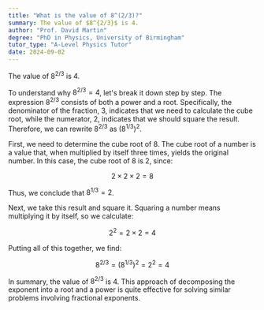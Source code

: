 ```yaml
---
title: "What is the value of 8^(2/3)?"
summary: The value of $8^{2/3}$ is 4.
author: "Prof. David Martin"
degree: "PhD in Physics, University of Birmingham"
tutor_type: "A-Level Physics Tutor"
date: 2024-09-02
---
```


The value of $8^{2/3}$ is $4$.

To understand why $8^{2/3} = 4$, let's break it down step by step. The expression $8^{2/3}$ consists of both a power and a root. Specifically, the denominator of the fraction, $3$, indicates that we need to calculate the cube root, while the numerator, $2$, indicates that we should square the result. Therefore, we can rewrite $8^{2/3}$ as $(8^{1/3})^2$.

First, we need to determine the cube root of $8$. The cube root of a number is a value that, when multiplied by itself three times, yields the original number. In this case, the cube root of $8$ is $2$, since:

$$ 2 \times 2 \times 2 = 8 $$

Thus, we conclude that $8^{1/3} = 2$.

Next, we take this result and square it. Squaring a number means multiplying it by itself, so we calculate:

$$ 2^2 = 2 \times 2 = 4 $$

Putting all of this together, we find:

$$ 8^{2/3} = (8^{1/3})^2 = 2^2 = 4 $$

In summary, the value of $8^{2/3}$ is $4$. This approach of decomposing the exponent into a root and a power is quite effective for solving similar problems involving fractional exponents.
    